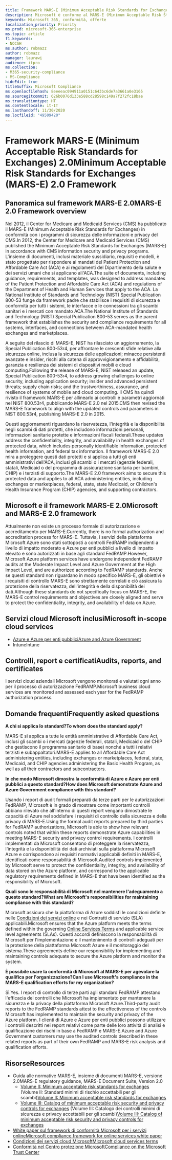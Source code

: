 ```yaml
---
title: Framework MARS-E (Minimum Acceptable Risk Standards for Exchanges) 2.0
description: Microsoft è conforme al MARS-E (Minimum Acceptable Risk Standards for Exchanges) degli Stati Uniti.
keywords: Microsoft 365, conformità, offerte
localization_priority: Priority
ms.prod: microsoft-365-enterprise
ms.topic: article
f1.keywords:
- NOCSH
ms.author: robmazz
author: robmazz
manager: laurawi
audience: itpro
ms.collection:
- M365-security-compliance
- MS-Compliance
hideEdit: true
titleSuffix: Microsoft Compliance
ms.openlocfilehash: 8eeeeac094911a0151c643bc6de7a3661a0e3165
ms.sourcegitcommit: 626b0076d133e588cd28598c149a7f272fc18bae
ms.translationtype: HT
ms.contentlocale: it-IT
ms.lasthandoff: 11/30/2020
ms.locfileid: "49509420"
---
```

# <a name="minimum-acceptable-risk-standards-for-exchanges-mars-e-20-framework"></a><span data-ttu-id="fcce3-104">Framework MARS-E (Minimum Acceptable Risk Standards for Exchanges) 2.0</span><span class="sxs-lookup"><span data-stu-id="fcce3-104">Minimum Acceptable Risk Standards for Exchanges (MARS-E) 2.0 Framework</span></span>

## <a name="mars-e-20-framework-overview"></a><span data-ttu-id="fcce3-105">Panoramica sul framework MARS-E 2.0</span><span class="sxs-lookup"><span data-stu-id="fcce3-105">MARS-E 2.0 Framework overview</span></span>

<span data-ttu-id="fcce3-106">Nel 2012, il Center for Medicare and Medicaid Services (CMS) ha pubblicato il MARS-E (Minimum Acceptable Risk Standards for Exchanges) in conformità con i programmi di sicurezza delle informazioni e privacy del CMS.</span><span class="sxs-lookup"><span data-stu-id="fcce3-106">In 2012, the Center for Medicare and Medicaid Services (CMS) published the Minimum Acceptable Risk Standards for Exchanges (MARS-E) in accordance with CMS information security and privacy programs.</span></span> <span data-ttu-id="fcce3-107">L'insieme di documenti, inclusi materiale sussidiario, requisiti e modelli, è stato progettato per rispondere ai mandati del Patient Protection and Affordable Care Act (ACA) e ai regolamenti del Dipartimento della salute e dei servizi umani che si applicano all'ACA.</span><span class="sxs-lookup"><span data-stu-id="fcce3-107">The suite of documents, including guidance, requirements, and templates, was designed to address mandates of the Patient Protection and Affordable Care Act (ACA) and regulations of the Department of Health and Human Services that apply to the ACA.</span></span> <span data-ttu-id="fcce3-108">La National Institute of Standards and Technology (NIST) Special Publication 800-53 funge da framework padre che stabilisce i requisiti di sicurezza e conformità per tutti i sistemi, le interfacce e le connessioni tra gli scambi sanitari e i mercati con mandato ACA.</span><span class="sxs-lookup"><span data-stu-id="fcce3-108">The National Institute of Standards and Technology (NIST) Special Publication 800-53 serves as the parent framework that establishes the security and compliance requirements for all systems, interfaces, and connections between ACA-mandated health exchanges and marketplaces.</span></span>

<span data-ttu-id="fcce3-109">A seguito del rilascio di MARS-E, NIST ha rilasciato un aggiornamento, la Special Publication 800-53r4, per affrontare le crescenti sfide relative alla sicurezza online, inclusa la sicurezza delle applicazioni; minacce persistenti avanzate e insider, rischi alla catena di approvvigionamento e affidabilità, garanzia e resilienza dei sistemi di dispositivi mobili e cloud computing.</span><span class="sxs-lookup"><span data-stu-id="fcce3-109">Following the release of MARS-E, NIST released an update, Special Publication 800-53r4, to address growing challenges to online security, including application security; insider and advanced persistent threats; supply chain risks; and the trustworthiness, assurance, and resilience of systems of mobile and cloud computing.</span></span> <span data-ttu-id="fcce3-110">Il CMS ha quindi rivisto il framework MARS-E per allinearlo ai controlli e parametri aggiornati nel NIST 800.53r4, pubblicando MARS-E 2.0 nel 2015.</span><span class="sxs-lookup"><span data-stu-id="fcce3-110">CMS then revised the MARS-E framework to align with the updated controls and parameters in NIST 800.53r4, publishing MARS-E 2.0 in 2015.</span></span>

<span data-ttu-id="fcce3-111">Questi aggiornamenti riguardano la riservatezza, l'integrità e la disponibilità negli scambi di dati protetti, che includono informazioni personali, informazioni sanitarie protette e informazioni fiscali federali.</span><span class="sxs-lookup"><span data-stu-id="fcce3-111">These updates address the confidentiality, integrity, and availability in health exchanges of protected data, which includes personally identifiable information, protected health information, and federal tax information.</span></span> <span data-ttu-id="fcce3-112">Il framework MARS-E 2.0 mira a proteggere questi dati protetti e si applica a tutti gli enti amministrativi dell'ACA, inclusi gli scambi o i mercati (agenzie federali, statali, Medicaid o del programma di assicurazione sanitaria per bambini, CHIP) e i terzisti di supporto.</span><span class="sxs-lookup"><span data-stu-id="fcce3-112">The MARS-E 2.0 framework aims to secure this protected data and applies to all ACA administering entities, including exchanges or marketplaces, federal, state, state Medicaid, or Children's Health Insurance Program (CHIP) agencies, and supporting contractors.</span></span>

## <a name="microsoft-and-mars-e-20-framework"></a><span data-ttu-id="fcce3-113">Microsoft e il framework MARS-E 2.0</span><span class="sxs-lookup"><span data-stu-id="fcce3-113">Microsoft and MARS-E 2.0 framework</span></span>

<span data-ttu-id="fcce3-114">Attualmente non esiste un processo formale di autorizzazione e accreditamento per MARS-E.</span><span class="sxs-lookup"><span data-stu-id="fcce3-114">Currently, there is no formal authorization and accreditation process for MARS-E.</span></span> <span data-ttu-id="fcce3-115">Tuttavia, i servizi della piattaforma Microsoft Azure sono stati sottoposti a controlli FedRAMP indipendenti a livello di impatto moderato e Azure per enti pubblici a livello di impatto elevato e sono autorizzati in base agli standard FedRAMP.</span><span class="sxs-lookup"><span data-stu-id="fcce3-115">However, Microsoft Azure platform services have undergone independent FedRAMP audits at the Moderate Impact Level and Azure Government at the High Impact Level, and are authorized according to FedRAMP standards.</span></span> <span data-ttu-id="fcce3-116">Anche se questi standard non riguardano in modo specifico MARS-E, gli obiettivi e i requisiti di controllo MARS-E sono strettamente correlati e ciò assicura la protezione della riservatezza, dell'integrità e della disponibilità dei dati.</span><span class="sxs-lookup"><span data-stu-id="fcce3-116">Although these standards do not specifically focus on MARS-E, the MARS-E control requirements and objectives are closely aligned and serve to protect the confidentiality, integrity, and availability of data on Azure.</span></span>

## <a name="microsoft-in-scope-cloud-services"></a><span data-ttu-id="fcce3-117">Servizi cloud Microsoft inclusi</span><span class="sxs-lookup"><span data-stu-id="fcce3-117">Microsoft in-scope cloud services</span></span>

- [<span data-ttu-id="fcce3-118">Azure e Azure per enti pubblici</span><span class="sxs-lookup"><span data-stu-id="fcce3-118">Azure and Azure Government</span></span>](https://aka.ms/AzureCompliance)
- <span data-ttu-id="fcce3-119">Intune</span><span class="sxs-lookup"><span data-stu-id="fcce3-119">Intune</span></span>

## <a name="audits-reports-and-certificates"></a><span data-ttu-id="fcce3-120">Controlli, report e certificati</span><span class="sxs-lookup"><span data-stu-id="fcce3-120">Audits, reports, and certificates</span></span>

<span data-ttu-id="fcce3-121">I servizi cloud aziendali Microsoft vengono monitorati e valutati ogni anno per il processo di autorizzazione FedRAMP.</span><span class="sxs-lookup"><span data-stu-id="fcce3-121">Microsoft business cloud services are monitored and assessed each year for the FedRAMP authorization process.</span></span>

## <a name="frequently-asked-questions"></a><span data-ttu-id="fcce3-122">Domande frequenti</span><span class="sxs-lookup"><span data-stu-id="fcce3-122">Frequently asked questions</span></span>

<span data-ttu-id="fcce3-123">**A chi si applica lo standard?**</span><span class="sxs-lookup"><span data-stu-id="fcce3-123">**To whom does the standard apply?**</span></span>

<span data-ttu-id="fcce3-124">MARS-E si applica a tutte le entità amministrative di Affordable Care Act, inclusi gli scambi o i mercati (agenzie federali, statali, Medicaid o del CHIP che gestiscono il programma sanitario di base) nonché a tutti i relativi terzisti e subappaltatori.</span><span class="sxs-lookup"><span data-stu-id="fcce3-124">MARS-E applies to all Affordable Care Act administering entities, including exchanges or marketplaces, federal, state, Medicaid, and CHIP agencies administering the Basic Health Program, as well as all their contractors and subcontractors.</span></span>

<span data-ttu-id="fcce3-125">**In che modo Microsoft dimostra la conformità di Azure e Azure per enti pubblici a questo standard?**</span><span class="sxs-lookup"><span data-stu-id="fcce3-125">**How does Microsoft demonstrate Azure and Azure Government compliance with this standard?**</span></span>

<span data-ttu-id="fcce3-126">Usando i report di audit formali preparati da terze parti per le autorizzazioni FedRAMP, Microsoft è in grado di mostrare come importanti controlli abbiano rilevato che all'interno di questi report vengano dimostrate le capacità di Azure nel soddisfare i requisiti di controllo della sicurezza e della privacy di MARS-E.</span><span class="sxs-lookup"><span data-stu-id="fcce3-126">Using the formal audit reports prepared by third parties for FedRAMP authorizations, Microsoft is able to show how relevant controls noted that within these reports demonstrate Azure capabilities in meeting MARS-E security and privacy control requirements.</span></span> <span data-ttu-id="fcce3-127">I controlli implementati da Microsoft consentono di proteggere la riservatezza, l'integrità e la disponibilità dei dati archiviati sulla piattaforma Microsoft Azure e corrispondono ai requisiti normativi applicabili definiti in MARS-E, identificati come responsabilità di Microsoft.</span><span class="sxs-lookup"><span data-stu-id="fcce3-127">Audited controls implemented by Microsoft serve to protect the confidentiality, integrity, and availability of data stored on the Azure platform, and correspond to the applicable regulatory requirements defined in MARS-E that have been identified as the responsibility of Microsoft.</span></span>

<span data-ttu-id="fcce3-128">**Quali sono le responsabilità di Microsoft nel mantenere l'adeguamento a questo standard?**</span><span class="sxs-lookup"><span data-stu-id="fcce3-128">**What are Microsoft's responsibilities for maintaining compliance with this standard?**</span></span>

<span data-ttu-id="fcce3-129">Microsoft assicura che la piattaforma di Azure soddisfi le condizioni definite nelle [Condizioni dei servizi online](https://www.microsoftvolumelicensing.com/DocumentSearch.aspx?Mode=3&DocumentTypeId=31) e nei Contratti di servizio (SLA) applicabili.</span><span class="sxs-lookup"><span data-stu-id="fcce3-129">Microsoft ensures that the Azure platform meets the terms defined within the governing [Online Services Terms](https://www.microsoftvolumelicensing.com/DocumentSearch.aspx?Mode=3&DocumentTypeId=31) and applicable service level agreements (SLAs).</span></span> <span data-ttu-id="fcce3-130">Questi accordi definiscono la responsabilità di Microsoft per l'implementazione e il mantenimento di controlli adeguati per la protezione della piattaforma Microsoft Azure e il monitoraggio del sistema.</span><span class="sxs-lookup"><span data-stu-id="fcce3-130">These agreements define our responsibility for implementing and maintaining controls adequate to secure the Azure platform and monitor the system.</span></span>

<span data-ttu-id="fcce3-131">**È possibile usare la conformità di Microsoft al MARS-E per agevolare la qualifica per l'organizzazione?**</span><span class="sxs-lookup"><span data-stu-id="fcce3-131">**Can I use Microsoft's compliance in the MARS-E qualification efforts for my organization?**</span></span>

<span data-ttu-id="fcce3-132">Sì.</span><span class="sxs-lookup"><span data-stu-id="fcce3-132">Yes.</span></span> <span data-ttu-id="fcce3-133">I report di controllo di terze parti agli standard FedRAMP attestano l'efficacia dei controlli che Microsoft ha implementato per mantenere la sicurezza e la privacy della piattaforma Microsoft Azure.</span><span class="sxs-lookup"><span data-stu-id="fcce3-133">Third-party audit reports to the FedRAMP standards attest to the effectiveness of the controls Microsoft has implemented to maintain the security and privacy of the Azure platform.</span></span> <span data-ttu-id="fcce3-134">I clienti di Azure e Azure per enti pubblici possono utilizzare i controlli descritti nei report relativi come parte delle loro attività di analisi e qualificazione dei rischi in base a FedRAMP e MARS-E.</span><span class="sxs-lookup"><span data-stu-id="fcce3-134">Azure and Azure Government customers may use the audited controls described in these related reports as part of their own FedRAMP and MARS-E risk analysis and qualification efforts.</span></span>

## <a name="resources"></a><span data-ttu-id="fcce3-135">Risorse</span><span class="sxs-lookup"><span data-stu-id="fcce3-135">Resources</span></span>

- <span data-ttu-id="fcce3-136">Guida alle normative MARS-E, insieme di documenti MARS-E, versione 2.0</span><span class="sxs-lookup"><span data-stu-id="fcce3-136">MARS-E regulatory guidance, MARS-E Document Suite, Version 2.0</span></span>
    - <span data-ttu-id="fcce3-137">[Volume II: Minimum acceptable risk standards for exchanges](https://www.cms.gov/CCIIO/Resources/Regulations-and-Guidance/Downloads/2-MARS-E-v2-0-Minimum-Acceptable-Risk-Standards-for-Exchanges-11102015.pdf) (Volume II: Standard minimi di rischio accettabili per gli scambi)</span><span class="sxs-lookup"><span data-stu-id="fcce3-137">[Volume II: Minimum acceptable risk standards for exchanges](https://www.cms.gov/CCIIO/Resources/Regulations-and-Guidance/Downloads/2-MARS-E-v2-0-Minimum-Acceptable-Risk-Standards-for-Exchanges-11102015.pdf)</span></span>
    - <span data-ttu-id="fcce3-138">[Volume III: Catalog of minimum acceptable risk security and privacy controls for exchanges](https://www.cms.gov/CCIIO/Resources/Regulations-and-Guidance/Downloads/3-MARS-E-v2-0-Catalog-of-Security-and-Privacy-Controls-11102015.pdf) (Volume III: Catalogo dei controlli minimi di sicurezza e privacy accettabili per gli scambi)</span><span class="sxs-lookup"><span data-stu-id="fcce3-138">[Volume III: Catalog of minimum acceptable risk security and privacy controls for exchanges](https://www.cms.gov/CCIIO/Resources/Regulations-and-Guidance/Downloads/3-MARS-E-v2-0-Catalog-of-Security-and-Privacy-Controls-11102015.pdf)</span></span>
- [<span data-ttu-id="fcce3-139">White paper sul framework di conformità Microsoft per i servizi online</span><span class="sxs-lookup"><span data-stu-id="fcce3-139">Microsoft compliance framework for online services white paper</span></span>](https://aka.ms/compliance-framework)
- [<span data-ttu-id="fcce3-140">Condizioni dei servizi cloud Microsoft</span><span class="sxs-lookup"><span data-stu-id="fcce3-140">Microsoft cloud services terms</span></span>](https://www.microsoftvolumelicensing.com/DocumentSearch.aspx?Mode=3&DocumentTypeId=31)
- [<span data-ttu-id="fcce3-141">Conformità nel Centro protezione Microsoft</span><span class="sxs-lookup"><span data-stu-id="fcce3-141">Compliance on the Microsoft Trust Center</span></span>](https://www.microsoft.com/trust-center/compliance/compliance-overview)
